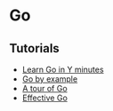 # Go

## Tutorials

  * [Learn Go in Y minutes](http://learnxinyminutes.com/docs/go/)
  * [Go by example](https://gobyexample.com/)
  * [A tour of Go](http://tour.golang.org/welcome/1)
  * [Effective Go](http://golang.org/doc/effective_go.html)
